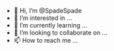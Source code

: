- 👋 Hi, I’m @SpadeSpade
- 👀 I’m interested in ...
- 🌱 I’m currently learning ...
- 💞️ I’m looking to collaborate on ...
- 📫 How to reach me ...

<!---
SpadeSpade/SpadeSpade is a ✨ special ✨ repository because its `README.md` (this file) appears on your GitHub profile.
You can click the Preview link to take a look at your changes.
--->
